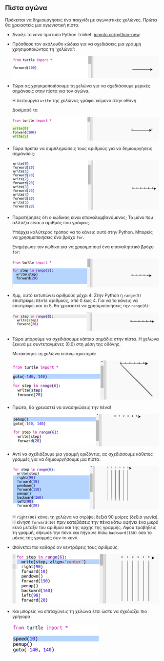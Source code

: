 ## Πίστα αγώνα

Πρόκειται να δημιουργήσεις ένα παιχνίδι με αγωνιστικές χελώνες. Πρώτα θα χρειαστείς μια αγωνιστική πίστα.

+ Άνοιξε το κενό πρότυπο Python Trinket: <a href="http://jumpto.cc/python-new" target="_blank">jumpto.cc/python-new</a>.

+ Πρόσθεσε τον ακόλουθο κώδικα για να σχεδιάσεις μια γραμμή χρησιμοποιώντας τη 'χελώνα':
    
    ![screenshot](images/race-forward.png)

+ Τώρα ας χρησιμοποιήσουμε τη χελώνα για να σχεδιάσουμε μερικές σημάνσεις στην πίστα για τον αγώνα.
    
    Η λειτουργία `write` της χελώνας γράφει κείμενο στην οθόνη.
    
    Δοκίμασέ το:
    
    ![screenshot](images/race-markings1.png)

+ Τώρα πρέπει να συμπληρώσεις τους αριθμούς για να δημιουργήσεις σημάνσεις:
    
    ![screenshot](images/race-markings2.png)

+ Παρατήρησες ότι ο κώδικας είναι επαναλαμβανόμενος; Το μόνο που αλλάζει είναι ο αριθμός που γράφεις.
    
    Υπάρχει καλύτερος τρόπος να το κάνεις αυτό στην Python. Μπορείς να χρησιμοποιήσεις ένα βρόχο `for`.
    
    Ενημέρωσε τον κώδικα για να χρησιμοποιεί ένα επαναληπτικό βρόχο `for`:
    
    ![screenshot](images/race-for.png)

+ Χμμ, αυτό εκτυπώνει αριθμούς μέχρι 4. Στην Python η `range(5)` επιστρέφει πέντε αριθμούς, από 0 έως 4. Για να το κάνεις να επιστρέφει και το 5, θα χρειαστεί να χρησιμοποιήσεις την `range(6)`:
    
    ![screenshot](images/race-range.png)

+ Τώρα μπορούμε να σχεδιάσουμε κάποια σημάδια στην πίστα. Η χελώνα ξεκινά με συντεταγμένες (0,0) στη μέση της οθόνης.
    
    Μετακίνησε τη χελώνα επάνω αριστερά:
    
    ![screenshot](images/race-goto.png)

+ Πρώτα, θα χρειαστεί να ανασηκώσεις την πένα!
    
    ![screenshot](images/race-penup.png)

+ Αντί να σχεδιάζουμε μια γραμμή οριζόντια, ας σχεδιάσουμε κάθετες γραμμές για να δημιουργήσουμε μια πίστα:
    
    ![screenshot](images/race-lines.png)
    
    Η `right(90)` κάνει τη χελώνα να στρίψει δεξιά 90 μοίρες (δεξιά γωνία). Η κίνηση `forward(10)` πριν κατεβάσεις την πένα κάτω αφήνει ένα μικρό κενό μεταξύ του αριθμού και της αρχής της γραμμής. Αφού τραβήξεις τη γραμμή, σήκωσε την πένα και πήγαινε πίσω `backward(160)` όσο το μήκος της γραμμής συν το κενό.

+ Φαίνεται πιο καθαρό αν κεντράρεις τους αριθμούς:
    
    ![screenshot](images/race-center.png)

+ Και μπορείς να επιταχύνεις τη χελώνα έτσι ώστε να σχεδιάζει πιο γρήγορα:
    
    ![screenshot](images/race-speed.png)